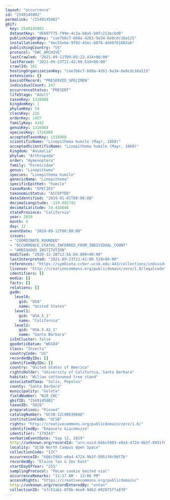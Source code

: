 ```yaml
---
layout: "occurrence"
id: "2549145002"
permalink: "/2549145002"
gbif:
  key: 2549145002
  datasetKey: "d6097f75-f99e-4c2a-b8a5-b0fc213ecbd0"
  publishingOrgKey: "cae7b6c7-669a-4261-9a34-6e8cdc16a125"
  installationKey: "4ec55ebe-9f92-45ec-b076-dd45f61003ab"
  publishingCountry: "US"
  protocol: "DWC_ARCHIVE"
  lastCrawled: "2021-09-11T09:05:22.434+00:00"
  lastParsed: "2021-09-23T21:42:00.510+00:00"
  crawlId: 161
  hostingOrganizationKey: "cae7b6c7-669a-4261-9a34-6e8cdc16a125"
  extensions: {}
  basisOfRecord: "PRESERVED_SPECIMEN"
  individualCount: 247
  occurrenceStatus: "PRESENT"
  lifeStage: "Adult"
  taxonKey: 1316908
  kingdomKey: 1
  phylumKey: 54
  classKey: 216
  orderKey: 1457
  familyKey: 4342
  genusKey: 1316904
  speciesKey: 1316908
  acceptedTaxonKey: 1316908
  scientificName: "Linepithema humile (Mayr, 1868)"
  acceptedScientificName: "Linepithema humile (Mayr, 1868)"
  kingdom: "Animalia"
  phylum: "Arthropoda"
  order: "Hymenoptera"
  family: "Formicidae"
  genus: "Linepithema"
  species: "Linepithema humile"
  genericName: "Linepithema"
  specificEpithet: "humile"
  taxonRank: "SPECIES"
  taxonomicStatus: "ACCEPTED"
  dateIdentified: "2019-01-01T00:00:00"
  decimalLongitude: -119.882742
  decimalLatitude: 34.418846
  stateProvince: "California"
  year: 2019
  month: 9
  day: 12
  eventDate: "2019-09-12T00:00:00"
  issues:
  - "COORDINATE_ROUNDED"
  - "OCCURRENCE_STATUS_INFERRED_FROM_INDIVIDUAL_COUNT"
  - "AMBIGUOUS_INSTITUTION"
  modified: "2020-12-28T12:56:04.000+00:00"
  lastInterpreted: "2021-09-23T21:42:00.510+00:00"
  references: "https://symbiota.ccber.ucsb.edu:443/collections/individual/index.php?occid=179343"
  license: "http://creativecommons.org/publicdomain/zero/1.0/legalcode"
  identifiers: []
  media: []
  facts: []
  relations: []
  gadm:
    level0:
      gid: "USA"
      name: "United States"
    level1:
      gid: "USA.5_1"
      name: "California"
    level2:
      gid: "USA.5.42_1"
      name: "Santa Barbara"
  isInCluster: false
  geodeticDatum: "WGS84"
  class: "Insecta"
  countryCode: "US"
  recordedByIDs: []
  identifiedByIDs: []
  country: "United States of America"
  rightsHolder: "University of California, Santa Barbara"
  habitat: "Willow cottonwood tree stand"
  associatedTaxa: "Salix, Populus"
  county: "Santa Barbara"
  municipality: "Goleta"
  fieldNumber: "N20_CWC"
  gbifID: "2549145002"
  taxonID: "5028"
  preparations: "Pinned"
  catalogNumber: "UCSB-IZC00039840"
  institutionCode: "UCSB"
  rights: "http://creativecommons.org/publicdomain/zero/1.0/"
  identifiedBy: "Emanuele Giacomuzzo"
  identifier: "179343"
  verbatimEventDate: "Sep 12, 2019"
  http://unknown.org/recordId: "urn:uuid:666c5983-e0a4-4724-9b3f-8951f0c98f7b"
  locality: "UCSB North Campus Open Space"
  collectionCode: "IZC"
  occurrenceID: "666c5983-e0a4-4724-9b3f-8951f0c98f7b"
  recordedBy: "Elaine Tan & Zev Kast"
  startDayOfYear: "255"
  samplingProtocol: "Pecan cookie baited vial"
  occurrenceRemarks: "11:17 AM - 12:06 PM"
  accessRights: "https://creativecommons.org/publicdomain/"
  http://unknown.org/recordEnteredBy: "entan"
  collectionID: "e7c51ab1-870b-4ee8-9d62-092875ffa870"
---
```

